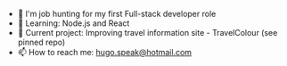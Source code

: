 - 🔭 I'm job hunting for my first Full-stack developer role
- 🌱 Learning: Node.js and React 
- 🤔 Current project: Improving travel information site - TravelColour (see pinned repo)
- 📫 How to reach me: hugo.speak@hotmail.com

<!--
**SPARK-317/SPARK-317** is a ✨ _special_ ✨ repository because its `README.md` (this file) appears on your GitHub profile.

Here are some ideas to get you started:

- 🔭 I'm job hunting for my first Full-stack developer role
- 🌱 Learning: Node.js and React 
- 🤔 Current project: Improving travel information site - TravelColour (see pinned repo)
- 📫 How to reach me: hugo.speak@hotmail.com

-->
